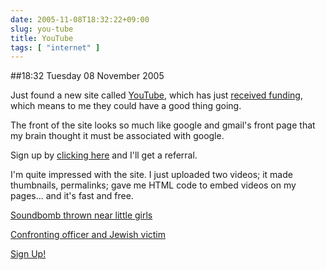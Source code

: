 ```yaml
---
date: 2005-11-08T18:32:22+09:00
slug: you-tube
title: YouTube
tags: [ "internet" ]
---
```


##18:32 Tuesday 08 November 2005

Just found a new site called [YouTube](http://youtube.com/), which has just [received funding](http://slashdot.org/article.pl?sid=05/11/08/0255216&from=rss), which means to me they could have a good thing going.





The front of the site looks so much like google and gmail's front page that my brain thought it must be associated with google.





Sign up by [clicking here](http://www.youtube.com/signup.php?referer=thunderrabbit) and I'll get a referral.





I'm quite impressed with the site.  I just uploaded two videos; it made thumbnails, permalinks; gave me HTML code to embed videos on my pages... and it's fast and free.





[Soundbomb thrown near little girls](http://www.youtube.com/?v=LVVGTnaNZns)
  
[Confronting officer and Jewish victim](http://www.youtube.com/?v=0vzUttSNzvU)





[Sign Up!](http://www.youtube.com/signup.php?referer=thunderrabbit)



